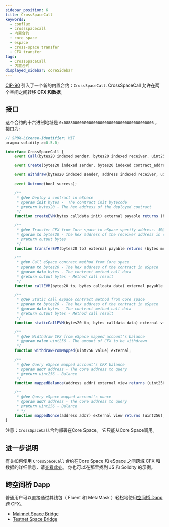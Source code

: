 ```yaml
---
sidebar_position: 6
title: CrossSpaceCall
keywords:
  - conflux
  - crossspacecall
  - 内置合约
  - core space
  - espace
  - cross-space transfer
  - CFX transfer
tags:
  - CrossSpaceCall
  - 内置合约
displayed_sidebar: coreSidebar
---
```


[CIP-90](https://github.com/Conflux-Chain/CIPs/blob/master/CIPs/cip-90.md) 引入了一个新的内置合约：`CrossSpaceCall`. CrossSpaceCall 允许在两个空间之间转移 **CFX 和数据**。

## 接口

这个合约的十六进制地址是 `0x0888000000000000000000000000000000000006` ，接口为:

```js
// SPDX-License-Identifier: MIT
pragma solidity >=0.5.0;

interface CrossSpaceCall {
    event Call(bytes20 indexed sender, bytes20 indexed receiver, uint256 value, uint256 nonce, bytes data);

    event Create(bytes20 indexed sender, bytes20 indexed contract_address, uint256 value, uint256 nonce, bytes init);

    event Withdraw(bytes20 indexed sender, address indexed receiver, uint256 value, uint256 nonce);

    event Outcome(bool success);

    /**
     * @dev Deploy a contract in eSpace
     * @param init bytes -  The contract init bytecode
     * @return bytes20 - The hex address of the deployed contract
     */
    function createEVM(bytes calldata init) external payable returns (bytes20);

    /**
     * @dev Transfer CFX from Core space to eSpace specify address. 转账金额由交易值指定。
     * @param to bytes20 - The hex address of the receiver address in eSpace
     * @return output bytes
     */
    function transferEVM(bytes20 to) external payable returns (bytes memory output);

    /**
     * @dev Call eSpace contract method from Core space
     * @param to bytes20 - The hex address of the contract in eSpace
     * @param data bytes - The contract method call data
     * @return output bytes - Method call result
     */ 
    function callEVM(bytes20 to, bytes calldata data) external payable returns (bytes memory output);

    /**
     * @dev Static call eSpace contract method from Core space
     * @param to bytes20 - The hex address of the contract in eSpace
     * @param data bytes - The contract method call data
     * @return output bytes - Method call result
     */ 
    function staticCallEVM(bytes20 to, bytes calldata data) external view returns (bytes memory output);

    /**
     * @dev Widthdraw CFX from eSpace mapped account's balance
     * @param value uint256 - The amount of CFX to be withdrawn
     */ 
    function withdrawFromMapped(uint256 value) external;

    /**
     * @dev Query eSpace mapped account's CFX balance
     * @param addr address - The core address to query
     * @return uint256 - Balance
     */
    function mappedBalance(address addr) external view returns (uint256);

    /**
     * @dev Query eSpace mapped account's nonce
     * @param addr address - The core address to query
     * @return uint256 - Balance
     * */ 
    function mappedNonce(address addr) external view returns (uint256);
}
```

注意：`CrossSpaceCall`合约部署在Core Space。 它只能从Core Space调用。

## 进一步说明

有关如何使用 `CrossSpaceCall` 合约在Core Space 和 eSpace 之间跨域 CFX 和数据的详细信息，请[查看此处](/docs/espace/build/cross-space-bridge)。 你也可以在那里找到 JS 和 Solidity 的示例。

## 跨空间桥 Dapp

普通用户可以直接通过其钱包（ Fluent 和 MetaMask ）轻松地使用[空间桥 Dapp](https://confluxhub.io/espace-bridge/cross-space) 跨 CFX。

* [Mainnet Space Bridge](https://confluxhub.io/espace-bridge/cross-space)
* [Testnet Space Bridge](https://test.confluxhub.io/espace-bridge/cross-space)
